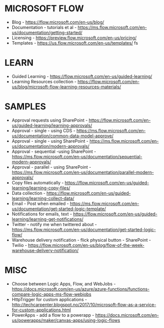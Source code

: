 # MICROSOFT FLOW
* Blog - https://flow.microsoft.com/en-us/blog/
* Documentation - tutorials et al - https://ms.flow.microsoft.com/en-us/documentation/getting-started/
* Licensing - https://preview.flow.microsoft.com/en-us/pricing/
* Templates - https://us.flow.microsoft.com/en-us/templates/
fs
# LEARN
* Guided Learning - https://flow.microsoft.com/en-us/guided-learning/
* Learning Resources collection - https://flow.microsoft.com/en-us/blog/microsoft-flow-learning-resources-materials/

# SAMPLES
* Approval requests using SharePoint - https://flow.microsoft.com/en-us/guided-learning/learning-approvals/
* Approval - single - using CDS - https://ms.flow.microsoft.com/en-us/documentation/common-data-model-approve/
* Approval - single - using SharePoint - https://ms.flow.microsoft.com/en-us/documentation/modern-approvals/
* Approval - sequential -using SharePoint - https://ms.flow.microsoft.com/en-us/documentation/sequential-modern-approvals/ 
* Approval - parallel - using SharePoint - https://ms.flow.microsoft.com/en-us/documentation/parallel-modern-approvals/
* Copy files automatically - https://flow.microsoft.com/en-us/guided-learning/learning-copy-files/
* Data collection - https://flow.microsoft.com/en-us/guided-learning/learning-collect-data/
* Email - Post when emailed - https://ms.flow.microsoft.com/en-us/documentation/get-started-logic-template/
* Notifications for emails, text - https://flow.microsoft.com/en-us/guided-learning/learning-get-notifications/
* Twitter - notify me when twittered about - https://ms.flow.microsoft.com/en-us/documentation/get-started-logic-flow/
* Warehouse delivery notification - flick physical button - SharePoint - Twilio - https://flow.microsoft.com/en-us/blog/flow-of-the-week-warehouse-delivery-notification/ 

# MISC
* Choose between Logic Apps, Flow, and WebJobs - https://docs.microsoft.com/en-us/azure/azure-functions/functions-compare-logic-apps-ms-flow-webjobs
* HttpTrigger for custom applications - http://techcarpenter.blogspot.no/2017/10/microsoft-flow-as-a-service-for-custom-applications.html
* PowerApps - add a flow to a powerapp - https://docs.microsoft.com/en-us/powerapps/maker/canvas-apps/using-logic-flows


